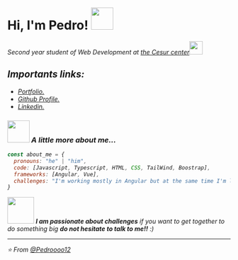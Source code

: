 <h1> Hi, I'm Pedro! <img src="https://media.giphy.com/media/mGcNjsfWAjY5AEZNw6/giphy.gif" width="50"></h1>
<p><em>Second year student of Web Development at <a href="https://www.cesurformacion.com/">the Cesur center</a><img src="https://media.giphy.com/media/fYSnHlufseco8Fh93Z/giphy.gif" width="30"><br>

## Importants links:
<ul>
  <li>
    <em><a href="https://pedro-luis.netlify.app">Portfolio.</a></em>
  </li>
  <li>
    <em><a href="https://github.com/Pedroooo12">Github Profile.</a></em>
  </li>
  <li>
    <em><a href="https://www.linkedin.com/in/pedro-luis-o%C3%B1ate-egea-741ab7220/">Linkedin.</a></em>
  </li>
</ul>

### <img src="https://media.giphy.com/media/VgCDAzcKvsR6OM0uWg/giphy.gif" width="50"> A little more about me...  

```javascript
const about_me = {
  pronouns: "he" | "him",
  code: [Javascript, Typescript, HTML, CSS, TailWind, Boostrap],
  frameworks: [Angular, Vue],
  challenges: "I'm working mostly in Angular but at the same time I'm learning Vue"
}
```

<img src="https://media.giphy.com/media/LnQjpWaON8nhr21vNW/giphy.gif" width="60"> <em><b>I am passionate about challenges</b>  if you want to get together to do something big <b> do not hesitate to talk to me!!</b> :)</em><br>

---
⭐️ From [@Pedroooo12](https://github.com/Pedroooo12)



